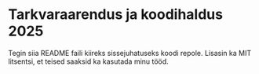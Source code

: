 # Tarkvaraarendus ja koodihaldus 2025
Tegin siia README faili kiireks sissejuhatuseks koodi repole.
Lisasin ka MIT litsentsi, et teised saaksid ka kasutada minu tööd.
